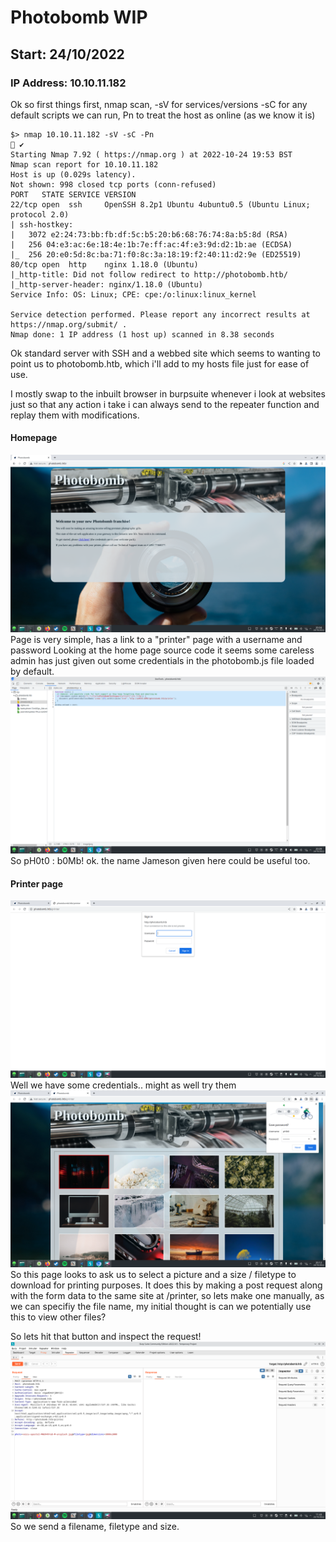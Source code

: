 # Photobomb WIP
## Start: 24/10/2022
### IP Address: 10.10.11.182

Ok so first things first, nmap scan, -sV for services/versions -sC for any default scripts we can run, Pn to treat the host as online (as we know it is)

```
$> nmap 10.10.11.182 -sV -sC -Pn                                                                                                                           ✔ 
Starting Nmap 7.92 ( https://nmap.org ) at 2022-10-24 19:53 BST
Nmap scan report for 10.10.11.182
Host is up (0.029s latency).
Not shown: 998 closed tcp ports (conn-refused)
PORT   STATE SERVICE VERSION
22/tcp open  ssh     OpenSSH 8.2p1 Ubuntu 4ubuntu0.5 (Ubuntu Linux; protocol 2.0)
| ssh-hostkey: 
|   3072 e2:24:73:bb:fb:df:5c:b5:20:b6:68:76:74:8a:b5:8d (RSA)
|   256 04:e3:ac:6e:18:4e:1b:7e:ff:ac:4f:e3:9d:d2:1b:ae (ECDSA)
|_  256 20:e0:5d:8c:ba:71:f0:8c:3a:18:19:f2:40:11:d2:9e (ED25519)
80/tcp open  http    nginx 1.18.0 (Ubuntu)
|_http-title: Did not follow redirect to http://photobomb.htb/
|_http-server-header: nginx/1.18.0 (Ubuntu)
Service Info: OS: Linux; CPE: cpe:/o:linux:linux_kernel

Service detection performed. Please report any incorrect results at https://nmap.org/submit/ .
Nmap done: 1 IP address (1 host up) scanned in 8.38 seconds

```

Ok standard server with SSH and a webbed site which seems to wanting to point us to photobomb.htb, which i'll add to my hosts file just for ease of use.

I mostly swap to the inbuilt browser in burpsuite whenever i look at websites just so that any action i take i can always send to the repeater function and replay them with modifications.

#### Homepage
![Picture of homepage](https://github.com/e-war/Writeups/blob/master/HackTheBox/Photobomb/Screenshots/home.png)
Page is very simple, has a link to a "printer" page with a username and password
Looking at the home page source code it seems some careless admin has just given out some credentials in the photobomb.js file loaded by default.
![Picture of leaked privs](https://github.com/e-war/Writeups/blob/master/HackTheBox/Photobomb/Screenshots/leaked_privs.png)
So pH0t0 : b0Mb! ok. the name Jameson given here could be useful too.
#### Printer page
![Picture of admin prompt](https://github.com/e-war/Writeups/blob/master/HackTheBox/Photobomb/Screenshots/printer.png)
Well we have some credentials.. might as well try them
![Picture of successful login](https://github.com/e-war/Writeups/blob/master/HackTheBox/Photobomb/Screenshots/printer_success.png)
So this page looks to ask us to select a picture and a size / filetype to download for printing purposes.
It does this by making a post request along with the form data to the same site at /printer, so lets make one manually, as we can specifiy the file name, my initial thought is can we potentially use this to view other files?

So lets hit that button and inspect the request!
![Picture of repeater](https://github.com/e-war/Writeups/blob/master/HackTheBox/Photobomb/Screenshots/repeat.png)
So we send a filename, filetype and size. 